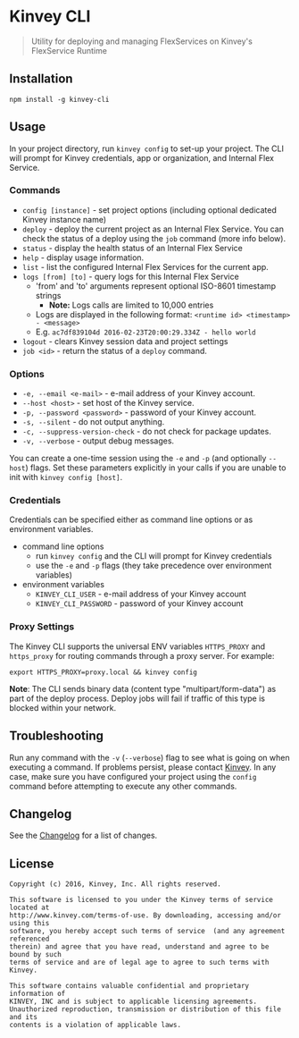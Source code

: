 # Kinvey CLI
> Utility for deploying and managing FlexServices on Kinvey's FlexService Runtime

## Installation
`npm install -g kinvey-cli`

## Usage
In your project directory, run `kinvey config` to set-up your project. The CLI will prompt for Kinvey credentials, app or organization, and Internal Flex Service.

### Commands
* `config [instance]` - set project options (including optional dedicated Kinvey instance name)
* `deploy` - deploy the current project as an Internal Flex Service. You can check the status of a deploy using the `job` command (more info below).
* `status` - display the health status of an Internal Flex Service
* `help` - display usage information.
* `list` - list the configured Internal Flex Services for the current app.
* `logs [from] [to]` - query logs for this Internal Flex Service
  * 'from' and 'to' arguments represent optional ISO-8601 timestamp strings
    * **Note:** Logs calls are limited to 10,000 entries
  * Logs are displayed in the following format: `<runtime id> <timestamp> - <message>`
  * E.g. `ac7df839104d 2016-02-23T20:00:29.334Z - hello world`
* `logout` - clears Kinvey session data and project settings
* `job <id>` - return the status of a `deploy` command.

### Options
* `-e, --email <e-mail>` - e-mail address of your Kinvey account.
* `--host <host>` - set host of the Kinvey service.
* `-p, --password <password>` - password of your Kinvey account.
* `-s, --silent` - do not output anything.
* `-c, --suppress-version-check` - do not check for package updates.
* `-v, --verbose` - output debug messages.

You can create a one-time session using the `-e` and `-p` (and optionally `--host`) flags. Set these parameters explicitly in your calls if you are unable to init with `kinvey config [host]`.

### Credentials

Credentials can be specified either as command line options or as environment variables.
* command line options
    - run `kinvey config` and the CLI will prompt for Kinvey credentials
    - use the `-e` and `-p` flags (they take precedence over environment variables)
* environment variables
    - `KINVEY_CLI_USER` - e-mail address of your Kinvey account
    - `KINVEY_CLI_PASSWORD` - password of your Kinvey account

### Proxy Settings

The Kinvey CLI supports the universal ENV variables `HTTPS_PROXY` and `https_proxy` for routing commands through a proxy server. For example:

```
export HTTPS_PROXY=proxy.local && kinvey config
```

**Note**: The CLI sends binary data (content type "multipart/form-data") as part of the deploy process. Deploy jobs will fail if traffic of this type is blocked within your network.

## Troubleshooting
Run any command with the `-v` (`--verbose`) flag to see what is going on when executing a command. If problems persist, please contact [Kinvey](http://support.kinvey.com). In any case, make sure you have configured your project using the `config` command before attempting to execute any other commands.

## Changelog
See the [Changelog](./CHANGELOG.md) for a list of changes.

## License
    Copyright (c) 2016, Kinvey, Inc. All rights reserved.

    This software is licensed to you under the Kinvey terms of service located at
    http://www.kinvey.com/terms-of-use. By downloading, accessing and/or using this
    software, you hereby accept such terms of service  (and any agreement referenced
    therein) and agree that you have read, understand and agree to be bound by such
    terms of service and are of legal age to agree to such terms with Kinvey.

    This software contains valuable confidential and proprietary information of
    KINVEY, INC and is subject to applicable licensing agreements.
    Unauthorized reproduction, transmission or distribution of this file and its
    contents is a violation of applicable laws.